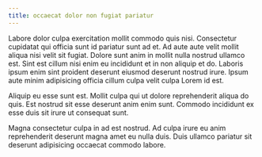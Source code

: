 ```yaml
---
title: occaecat dolor non fugiat pariatur
---
```


Labore dolor culpa exercitation mollit commodo quis nisi. Consectetur cupidatat qui officia sunt id pariatur sunt ad et. Ad aute aute velit mollit aliqua nisi velit sit fugiat. Dolore sunt anim in mollit nulla nostrud ullamco est. Sint est cillum nisi enim eu incididunt et in non aliquip et do. Laboris ipsum enim sint proident deserunt eiusmod deserunt nostrud irure. Ipsum aute minim adipisicing officia cillum culpa velit culpa Lorem id est.

Aliquip eu esse sunt est. Mollit culpa qui ut dolore reprehenderit aliqua do quis. Est nostrud sit esse deserunt anim enim sunt. Commodo incididunt ex esse duis sit irure ut consequat sunt.

Magna consectetur culpa in ad est nostrud. Ad culpa irure eu anim reprehenderit deserunt magna amet eu nulla duis. Duis ullamco pariatur sit deserunt adipisicing occaecat commodo labore.